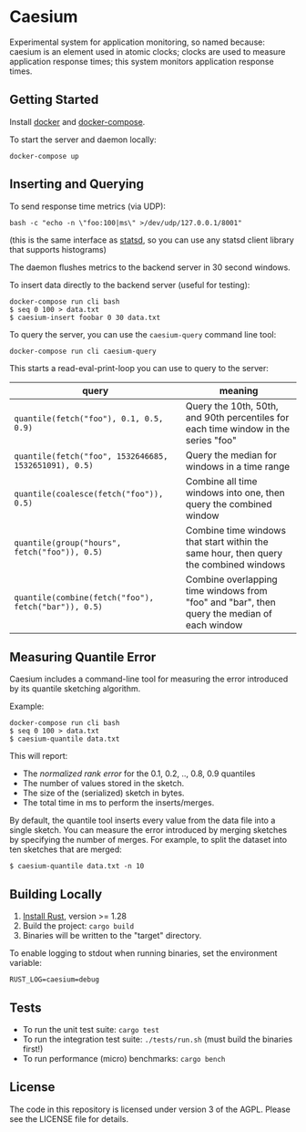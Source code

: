 Caesium
=======

Experimental system for application monitoring, so named because: caesium is an element used in atomic clocks; clocks are used to measure application response times; this system monitors application response times.

Getting Started
---------------

Install [docker](https://docs.docker.com/install/) and [docker-compose](https://docs.docker.com/compose/install/).

To start the server and daemon locally:
```
docker-compose up
```


Inserting and Querying
----------------------

To send response time metrics (via UDP):
```
bash -c "echo -n \"foo:100|ms\" >/dev/udp/127.0.0.1/8001"
```
(this is the same interface as [statsd](https://github.com/etsy/statsd/), so you can use any statsd client library that supports histograms)

The daemon flushes metrics to the backend server in 30 second windows.

To insert data directly to the backend server (useful for testing):
```
docker-compose run cli bash
$ seq 0 100 > data.txt
$ caesium-insert foobar 0 30 data.txt
```

To query the server, you can use the `caesium-query` command line tool:
```
docker-compose run cli caesium-query
```

This starts a read-eval-print-loop you can use to query to the server:

| query | meaning |
| ----- | ------- |
| `quantile(fetch("foo"), 0.1, 0.5, 0.9)` | Query the 10th, 50th, and 90th percentiles for each time window in the series "foo" |
| `quantile(fetch("foo", 1532646685, 1532651091), 0.5)` | Query the median for windows in a time range |
| `quantile(coalesce(fetch("foo")), 0.5)` | Combine all time windows into one, then query the combined window |
| `quantile(group("hours", fetch("foo")), 0.5)` | Combine time windows that start within the same hour, then query the combined windows |
| `quantile(combine(fetch("foo"), fetch("bar")), 0.5)` | Combine overlapping time windows from "foo" and "bar", then query the median of each window |


Measuring Quantile Error
------------------------

Caesium includes a command-line tool for measuring the error introduced by its quantile sketching algorithm.

Example:
```
docker-compose run cli bash
$ seq 0 100 > data.txt
$ caesium-quantile data.txt
```

This will report:
* The *normalized rank error* for the 0.1, 0.2, .., 0.8, 0.9 quantiles
* The number of values stored in the sketch.
* The size of the (serialized) sketch in bytes.
* The total time in ms to perform the inserts/merges.

By default, the quantile tool inserts every value from the data file into a single sketch.  You can measure the error introduced by merging sketches by specifying the number of merges.  For example, to split the dataset into ten sketches that are merged:
```
$ caesium-quantile data.txt -n 10
```


Building Locally
----------------

1. [Install Rust](https://www.rust-lang.org/en-US/install.html), version >= 1.28
2. Build the project: `cargo build`
3. Binaries will be written to the "target" directory.

To enable logging to stdout when running binaries, set the environment variable:
```
RUST_LOG=caesium=debug
```


Tests
-----

* To run the unit test suite: `cargo test`
* To run the integration test suite: `./tests/run.sh` (must build the binaries first!)
* To run performance (micro) benchmarks: `cargo bench`


License
-------
The code in this repository is licensed under version 3 of the AGPL. Please see the LICENSE file for details.

